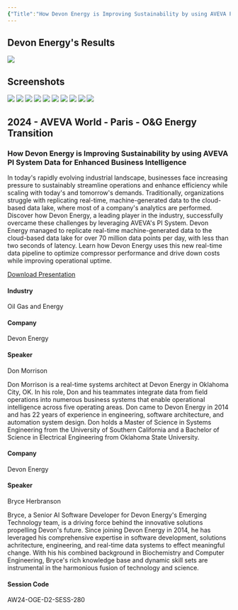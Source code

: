 ```yaml
---
{"Title":"How Devon Energy is Improving Sustainability by using AVEVA PI System Data for Enhanced Business Intelligence","Year":2024,"Industry":"Oil Gas and Energy","URL":"https://www.aveva.com/en/perspectives/presentations/2024/how-devon-energy-is-improving-sustainability-by-using-aveva-pi-system-data-for-enhanced-business-intelligence/","PDF":"https://cdn.mediavalet.com/eunl/content/39MCYD4uJ0eNyh7Z_Hmd0g/dEoPKlLjpEWxTPCbiI1GDg/Original/How%20Devon%20Energy%20is%20Improving%20Sustainability%20by%20using%20AVEVA%20PI%20System%20Data%20for%20Enhanced%20Business%20Intelligence.pdf","Company":"Devon Energy","Keywords":["Advanced Analytics"],"dg-publish":true,"permalink":"/aveva/customer-stories/2024/2024-how-devon-energy-is-improving-sustainability-by-using-aveva-pi-system-data-for-enhanced-business-intelligence/","dgPassFrontmatter":true}
---
```


## Devon Energy's Results
![](https://i.imgur.com/Fn7gTzx.png)

## Screenshots
![](https://i.imgur.com/anvD9ho.png)
![](https://i.imgur.com/7sG20E3.png)
![](https://i.imgur.com/qAppuyb.png)
![](https://i.imgur.com/Hq7lB8A.png)
![](https://i.imgur.com/oJ7i0mC.png)
![](https://i.imgur.com/srbSDnk.png)
![](https://i.imgur.com/FvMCQYH.png)
![](https://i.imgur.com/BW51izl.png)
![](https://i.imgur.com/0VFD37a.jpeg)
![](https://i.imgur.com/Cx4huPG.png)

## 2024 - AVEVA World - Paris - O&G Energy Transition

### How Devon Energy is Improving Sustainability by using AVEVA PI System Data for Enhanced Business Intelligence

In today's rapidly evolving industrial landscape, businesses face increasing pressure to sustainably streamline operations and enhance efficiency while scaling with today's and tomorrow's demands. Traditionally, organizations struggle with replicating real-time, machine-generated data to the cloud-based data lake, where most of a company's analytics are performed. Discover how Devon Energy, a leading player in the industry, successfully overcame these challenges by leveraging AVEVA's PI System. Devon Energy managed to replicate real-time machine-generated data to the cloud-based data lake for over 70 million data points per day, with less than two seconds of latency. Learn how Devon Energy uses this new real-time data pipeline to optimize compressor performance and drive down costs while improving operational uptime.

[Download Presentation](https://cdn.mediavalet.com/eunl/content/39MCYD4uJ0eNyh7Z_Hmd0g/dEoPKlLjpEWxTPCbiI1GDg/Original/How%20Devon%20Energy%20is%20Improving%20Sustainability%20by%20using%20AVEVA%20PI%20System%20Data%20for%20Enhanced%20Business%20Intelligence.pdf)

#### Industry

Oil Gas and Energy

#### Company

Devon Energy

#### Speaker

Don Morrison

Don Morrison is a real-time systems architect at Devon Energy in Oklahoma City, OK. In his role, Don and his teammates integrate data from field operations into numerous business systems that enable operational intelligence across five operating areas. Don came to Devon Energy in 2014 and has 22 years of experience in engineering, software architecture, and automation system design. Don holds a Master of Science in Systems Engineering from the University of Southern California and a Bachelor of Science in Electrical Engineering from Oklahoma State University.

#### Company

Devon Energy

#### Speaker

Bryce Herbranson

Bryce, a Senior AI Software Developer for Devon Energy's Emerging Technology team, is a driving force behind the innovative solutions propelling Devon's future. Since joining Devon Energy in 2014, he has leveraged his comprehensive expertise in software development, solutions achritecture, engineering, and real-time data systems to effect meaningful change. With his his combined background in Biochemistry and Computer Engineering, Bryce's rich knowledge base and dynamic skill sets are instrumental in the harmonious fusion of technology and science.

#### Session Code

AW24-OGE-D2-SESS-280